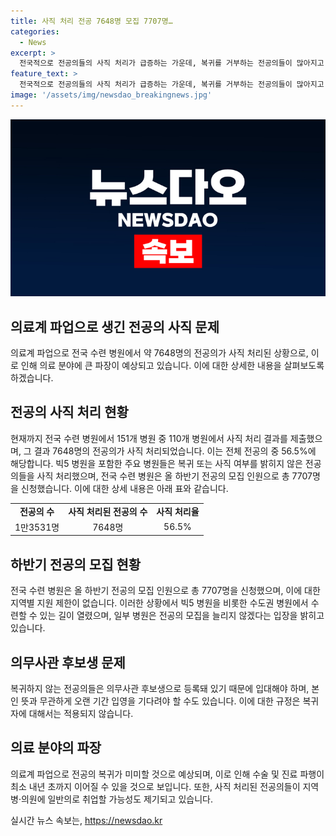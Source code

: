 ```yaml
---
title: 사직 처리 전공 7648명 모집 7707명…
categories:
  - News
excerpt: >
  전국적으로 전공의들의 사직 처리가 급증하는 가운데, 복귀를 거부하는 전공의들이 많아지고 있는 상황이다. 지금까지 무응답이었던 수련 병원들도 전체적으로 사직 처리 결과를 제출하고 있다. 이에 따라 대규모 사직이 예상되며, 복귀하지 않는 전공의들은 의무사관으로 등록돼 군 입영해야 하는 상황이다. 정부는 추가 유인책을 제공하지 않을 방침이며, 의료계와 교수들은 이에 반발하고 있다. 22~31일에 진행되는 하반기 전공의 모집에서는 ‘지역별 지원 제한’이 없어져, 지방 병원의 사직 전공의들이 수도권 병원에서 수련할 수 있는 길이 열렸다는 점이 눈에 띈다.
feature_text: >
  전국적으로 전공의들의 사직 처리가 급증하는 가운데, 복귀를 거부하는 전공의들이 많아지고 있는 상황이다. 지금까지 무응답이었던 수련 병원들도 전체적으로 사직 처리 결과를 제출하고 있다. 이에 따라 대규모 사직이 예상되며, 복귀하지 않는 전공의들은 의무사관으로 등록돼 군 입영해야 하는 상황이다. 정부는 추가 유인책을 제공하지 않을 방침이며, 의료계와 교수들은 이에 반발하고 있다. 22~31일에 진행되는 하반기 전공의 모집에서는 ‘지역별 지원 제한’이 없어져, 지방 병원의 사직 전공의들이 수도권 병원에서 수련할 수 있는 길이 열렸다는 점이 눈에 띈다.
image: '/assets/img/newsdao_breakingnews.jpg'
---
```


<p><img src="/assets/img/newsdao_breakingnews.jpg" alt="cryptoinkorea 속보" /></p>

<h2 data-ke-size="size26">의료계 파업으로 생긴 전공의 사직 문제</h2>

<p data-ke-size="size16">의료계 파업으로 전국 수련 병원에서 약 7648명의 전공의가 사직 처리된 상황으로, 이로 인해 의료 분야에 큰 파장이 예상되고 있습니다. 이에 대한 상세한 내용을 살펴보도록 하겠습니다.</p>

<h2 data-ke-size="size26">전공의 사직 처리 현황</h2>

<p data-ke-size="size16">현재까지 전국 수련 병원에서 151개 병원 중 110개 병원에서 사직 처리 결과를 제출했으며, 그 결과 7648명의 전공의가 사직 처리되었습니다. 이는 전체 전공의 중 56.5%에 해당합니다. 빅5 병원을 포함한 주요 병원들은 복귀 또는 사직 여부를 밝히지 않은 전공의들을 사직 처리했으며, 전국 수련 병원은 올 하반기 전공의 모집 인원으로 총 7707명을 신청했습니다. 이에 대한 상세 내용은 아래 표와 같습니다.</p>

<table>
  <tr>
    <td style="text-align: center; height: 17px;"><b>전공의 수</b></td>
    <td style="text-align: center; height: 17px;"><b>사직 처리된 전공의 수</b></td>
    <td style="text-align: center; height: 17px;"><b>사직 처리율</b></td>
  </tr>
  <tr>
    <td style="text-align: center; height: 17px;">1만3531명</td>
    <td style="text-align: center; height: 17px;">7648명</td>
    <td style="text-align: center; height: 17px;">56.5%</td>
  </tr>
</table>

<h2 data-ke-size="size26">하반기 전공의 모집 현황</h2>

<p data-ke-size="size16">전국 수련 병원은 올 하반기 전공의 모집 인원으로 총 7707명을 신청했으며, 이에 대한 지역별 지원 제한이 없습니다. 이러한 상황에서 빅5 병원을 비롯한 수도권 병원에서 수련할 수 있는 길이 열렸으며, 일부 병원은 전공의 모집을 늘리지 않겠다는 입장을 밝히고 있습니다.</p>

<h2 data-ke-size="size26">의무사관 후보생 문제</h2>

<p data-ke-size="size16">복귀하지 않는 전공의들은 의무사관 후보생으로 등록돼 있기 때문에 입대해야 하며, 본인 뜻과 무관하게 오랜 기간 입영을 기다려야 할 수도 있습니다. 이에 대한 규정은 복귀자에 대해서는 적용되지 않습니다.</p>

<h2 data-ke-size="size26">의료 분야의 파장</h2>

<p data-ke-size="size16">의료계 파업으로 전공의 복귀가 미미할 것으로 예상되며, 이로 인해 수술 및 진료 파행이 최소 내년 초까지 이어질 수 있을 것으로 보입니다. 또한, 사직 처리된 전공의들이 지역 병·의원에 일반의로 취업할 가능성도 제기되고 있습니다.</p>
실시간 뉴스 속보는, <a href="https://newsdao.kr" rel="dofollow">https://newsdao.kr</a>



